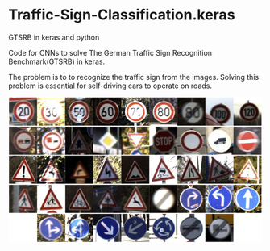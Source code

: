 # Traffic-Sign-Classification.keras
GTSRB in keras and python

Code for CNNs to solve The German Traffic Sign Recognition Benchmark(GTSRB) in keras. 


The problem is to to recognize the traffic sign from the images. 
Solving this problem is essential for self-driving cars to operate on roads.

![classes](/classes.jpg)
